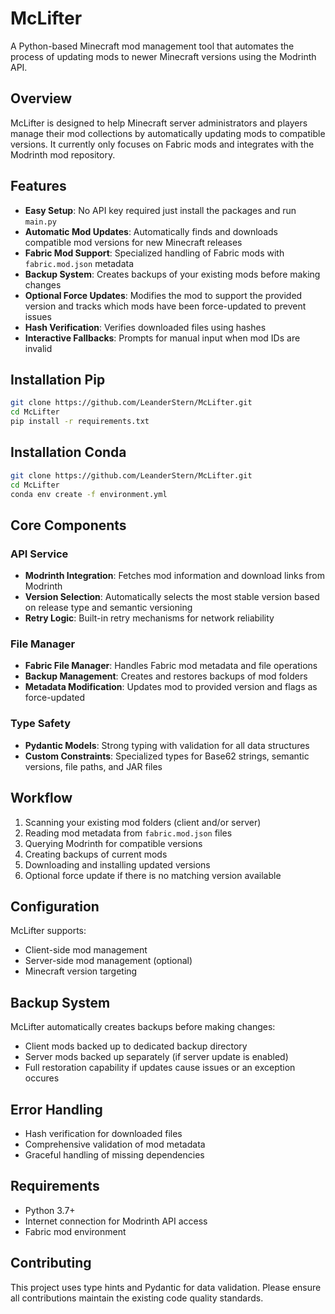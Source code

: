 # McLifter

A Python-based Minecraft mod management tool that automates the process of updating mods to newer Minecraft versions using the Modrinth API.

## Overview

McLifter is designed to help Minecraft server administrators and players manage their mod collections by automatically updating mods to compatible versions. It currently only focuses on Fabric mods and integrates with the Modrinth mod repository.

## Features

- **Easy Setup**: No API key required just install the packages and run `main.py`
- **Automatic Mod Updates**: Automatically finds and downloads compatible mod versions for new Minecraft releases
- **Fabric Mod Support**: Specialized handling of Fabric mods with `fabric.mod.json` metadata
- **Backup System**: Creates backups of your existing mods before making changes
- **Optional Force Updates**: Modifies the mod to support the provided version and tracks which mods have been force-updated to prevent issues
- **Hash Verification**: Verifies downloaded files using hashes
- **Interactive Fallbacks**: Prompts for manual input when mod IDs are invalid

## Installation Pip

```bash
git clone https://github.com/LeanderStern/McLifter.git
cd McLifter
pip install -r requirements.txt
```

## Installation Conda

```bash
git clone https://github.com/LeanderStern/McLifter.git
cd McLifter
conda env create -f environment.yml
```

## Core Components

### API Service
- **Modrinth Integration**: Fetches mod information and download links from Modrinth
- **Version Selection**: Automatically selects the most stable version based on release type and semantic versioning
- **Retry Logic**: Built-in retry mechanisms for network reliability

### File Manager
- **Fabric File Manager**: Handles Fabric mod metadata and file operations
- **Backup Management**: Creates and restores backups of mod folders
- **Metadata Modification**: Updates mod to provided version and flags as force-updated

### Type Safety
- **Pydantic Models**: Strong typing with validation for all data structures
- **Custom Constraints**: Specialized types for Base62 strings, semantic versions, file paths, and JAR files

## Workflow

1. Scanning your existing mod folders (client and/or server)
2. Reading mod metadata from `fabric.mod.json` files
3. Querying Modrinth for compatible versions
4. Creating backups of current mods
5. Downloading and installing updated versions
6. Optional force update if there is no matching version available

## Configuration

McLifter supports:
- Client-side mod management
- Server-side mod management (optional)
- Minecraft version targeting

## Backup System

McLifter automatically creates backups before making changes:
- Client mods backed up to dedicated backup directory
- Server mods backed up separately (if server update is enabled)
- Full restoration capability if updates cause issues or an exception occures

## Error Handling

- Hash verification for downloaded files
- Comprehensive validation of mod metadata
- Graceful handling of missing dependencies

## Requirements

- Python 3.7+
- Internet connection for Modrinth API access
- Fabric mod environment

## Contributing

This project uses type hints and Pydantic for data validation. Please ensure all contributions maintain the existing code quality standards.
